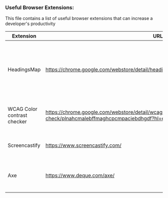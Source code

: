 ### Useful Browser Extensions:
This file contains a list of useful browser extensions that can increase a developer's productivity

| Extension                   | URL                                                                                                        | Description                                                                      |
|---------------- |----------------- |-------------------------------- |
| HeadingsMap                 | https://chrome.google.com/webstore/detail/headingsmap/flbjommegcjonpdmenkdiocclhjacmbi                     | To check if our headings are in the right place and accessible to screen readers |
| WCAG Color contrast checker | https://chrome.google.com/webstore/detail/wcag-color-contrast-check/plnahcmalebffmaghcpcmpaciebdhgdf?hl=en | To avoid contrast problems with your application                                 |
| Screencastify               | https://www.screencastify.com/                                                                             | To record our web app for a demo                                                 |
| Axe                         | https://www.deque.com/axe/                                                                                 | To execute automated accessibility tests very easily                             |
